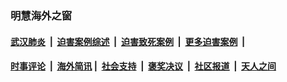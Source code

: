 
### 明慧海外之窗

####  [武汉肺炎](indexes/365.md?t=04140401) &nbsp;|&nbsp;  [迫害案例综述](indexes/328.md?t=04140401) &nbsp;|&nbsp; [迫害致死案例](indexes/277.md?t=04140401)  &nbsp;|&nbsp; [更多迫害案例](indexes/81.md?t=04140401)  &nbsp;|&nbsp; 
####  [时事评论](indexes/19.md?t=04140401) &nbsp;|&nbsp; [海外简讯](indexes/245.md?t=04140401)&nbsp;|&nbsp;  [社会支持](indexes/140.md?t=04140401) &nbsp;|&nbsp; [褒奖决议](indexes/282.md?t=04140401) &nbsp;|&nbsp; [社区报道](indexes/91.md?t=04140401)  &nbsp;|&nbsp; [天人之间](indexes/78.md?t=04140401) 

